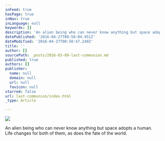 ```yaml
---
inFeed: true
hasPage: true
inNav: true
inLanguage: null
keywords: []
description: 'An alien being who can never know anything but space adopts a human. Life changes for both of them, as does the fate of the world.'
datePublished: '2016-04-27T00:58:04.951Z'
dateModified: '2016-04-27T00:50:47.240Z'
title: ''
author: []
sourcePath: _posts/2016-03-09-last-communion.md
published: true
authors: []
publisher:
  name: null
  domain: null
  url: null
  favicon: null
starred: false
url: last-communion/index.html
_type: Article

---
```

![](https://the-grid-user-content.s3-us-west-2.amazonaws.com/df4fcbbd-e232-4f70-a8e5-ab27c7928a03.jpg)

An alien being who can never know anything but space adopts a human. Life changes for both of them, as does the fate of the world.